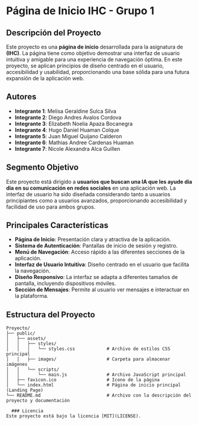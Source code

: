 # Página de Inicio IHC - Grupo 1

## Descripción del Proyecto

Este proyecto es una **página de inicio** desarrollada para la asignatura de **(IHC)**. La página tiene como objetivo demostrar una interfaz de usuario intuitiva y amigable para una experiencia de navegación óptima. En este proyecto, se aplican principios de diseño centrado en el usuario, accesibilidad y usabilidad, proporcionando una base sólida para una futura expansión de la aplicación web.

## Autores

- **Integrante 1**: Melisa Geraldine Sulca Silva
- **Integrante 2**: Diego Andres Avalos Cordova
- **Integrante 3**: Elizabeth Noelia Apaza Bocanegra
- **Integrante 4**: Hugo Daniel Huaman Colque
- **Integrante 5**: Juan Miguel Quijano Calderon
- **Integrante 6**: Mathias Andree Cardenas Huaman
- **Integrante 7**: Nicole Alexandra Alca Guillen
## Segmento Objetivo

Este proyecto está dirigido a **usuarios que buscan una IA que les ayude dia dia en su comunicación en redes sociales** en una aplicación web. La interfaz de usuario ha sido diseñada considerando tanto a usuarios principiantes como a usuarios avanzados, proporcionando accesibilidad y facilidad de uso para ambos grupos.

## Principales Características

- **Página de Inicio**: Presentación clara y atractiva de la aplicación.
- **Sistema de Autenticación**: Pantallas de inicio de sesión y registro.
- **Menú de Navegación**: Acceso rápido a las diferentes secciones de la aplicación.
- **Interfaz de Usuario Intuitiva**: Diseño centrado en el usuario que facilita la navegación.
- **Diseño Responsivo**: La interfaz se adapta a diferentes tamaños de pantalla, incluyendo dispositivos móviles.
- **Sección de Mensajes**: Permite al usuario ver mensajes e interactuar en la plataforma.

## Estructura del Proyecto

```plaintext
Proyecto/
├── public/
│   ├── assets/
│   │   ├── styles/
│   │   │   └── styles.css            # Archivo de estilos CSS principal
│   │   ├── images/                   # Carpeta para almacenar imágenes
│   │   └── scripts/
│   │       └── main.js               # Archivo JavaScript principal
│   ├── favicon.ico                   # Icono de la página
│   └── index.html                    # Página de inicio principal (Landing Page)
└── README.md                         # Archivo con la descripción del proyecto y documentación

  ### Licencia
Este proyecto está bajo la licencia [MIT](LICENSE).
